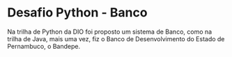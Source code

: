# Desafio Python - Banco

Na trilha de Python da DIO foi proposto um sistema de Banco, como na trilha de Java, mais uma vez, fiz o Banco de Desenvolvimento do Estado de Pernambuco, o Bandepe.
